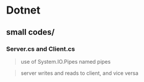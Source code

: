 # Dotnet
## small codes/
### Server.cs and Client.cs
>use of System.IO.Pipes named pipes

>server writes and reads to client, and vice versa
